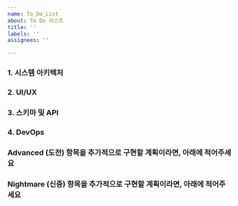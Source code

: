 ```yaml
---
name: To_Do_List
about: To Do 리스트
title: ''
labels: ''
assignees: ''

---
```


### 1. 시스템 아키텍처

### 2. UI/UX

### 3. 스키마 및 API

### 4. DevOps

### Advanced (도전) 항목을 추가적으로 구현할 계획이라면, 아래에 적어주세요

### Nightmare (신중) 항목을 추가적으로 구현할 계획이라면, 아래에 적어주세요
